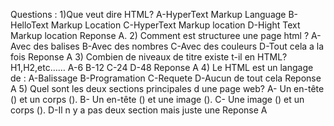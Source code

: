 Questions :
1)Que veut dire HTML?
A-HyperText Markup Language
B-HelloText Markup Location
C-HyperText Markup location
D-Hight Text Markup location
Reponse A.
2) Comment est structuree une page html ?
A-Avec des balises
B-Avec des nombres
C-Avec des couleurs
D-Tout cela a la fois
Reponse A
 3) Combien de niveaux de titre  existe t-il en HTML? H1,H2,etc……
A-6
B-12
C-24
D-48
Reponse A
4) Le HTML est un langage de :
A-Balissage
B-Programation
C-Requete
D-Aucun de tout cela
Reponse A
5) Quel sont les deux sections principales d une page web?
A- Un en-tête (<head>) et un corps (<body>).
B- Un en-tête (<head>) et une image (<img>).
C- Une image (<img>) et un corps (<body>).
D-Il n y a pas deux section mais juste une
 Reponse A
